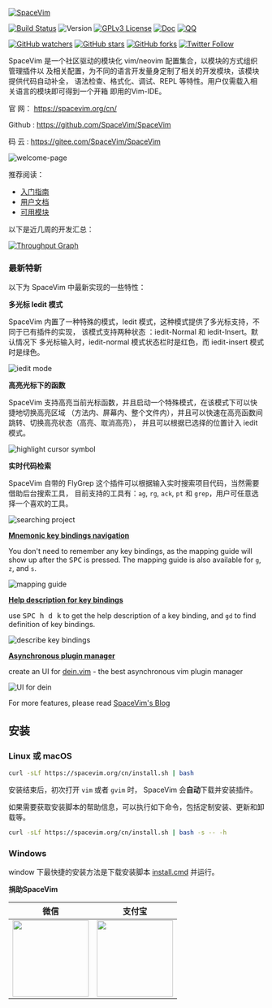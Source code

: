 [![SpaceVim](https://spacevim.org/logo.png)](https://spacevim.org/cn/)

[![Build Status](https://travis-ci.org/SpaceVim/SpaceVim.svg?branch=dev)](https://travis-ci.org/SpaceVim/SpaceVim)
![Version](https://img.shields.io/badge/version-0.8.0--dev-FF69B4.svg)
[![GPLv3 License](https://img.shields.io/badge/license-GPLv3-blue.svg)](https://github.com/SpaceVim/SpaceVim/blob/master/LICENSE)
[![Doc](https://img.shields.io/badge/doc-%3Ah%20SpaceVim-orange.svg?style=flat-square)](https://github.com/SpaceVim/SpaceVim/blob/master/doc/SpaceVim.txt)
[![QQ](https://img.shields.io/badge/QQ群-121056965-blue.svg)](https://jq.qq.com/?_wv=1027&k=43DB6SG)

[![GitHub watchers](https://img.shields.io/github/watchers/SpaceVim/SpaceVim.svg?style=social&label=Watch)](https://github.com/SpaceVim/SpaceVim)
[![GitHub stars](https://img.shields.io/github/stars/SpaceVim/SpaceVim.svg?style=social&label=Star)](https://github.com/SpaceVim/SpaceVim)
[![GitHub forks](https://img.shields.io/github/forks/SpaceVim/SpaceVim.svg?style=social&label=Fork)](https://github.com/SpaceVim/SpaceVim)
[![Twitter Follow](https://img.shields.io/twitter/follow/SpaceVim.svg?style=social&label=Follow&maxAge=2592000)](https://twitter.com/SpaceVim)


SpaceVim 是一个社区驱动的模块化 vim/neovim 配置集合，以模块的方式组织管理插件以
及相关配置，为不同的语言开发量身定制了相关的开发模块，该模块提供代码自动补全，
语法检查、格式化、调试、REPL 等特性。用户仅需载入相关语言的模块即可得到一个开箱
即用的Vim-IDE。

官 网： <https://spacevim.org/cn/>

Github : <https://github.com/SpaceVim/SpaceVim>

码 云 : <https://gitee.com/SpaceVim/SpaceVim>

![welcome-page](https://cloud.githubusercontent.com/assets/13142418/26402270/28ad72b8-40bc-11e7-945e-003f41e057be.png)

推荐阅读：

- [入门指南](https://spacevim.org/cn/quick-start-guide)
- [用户文档](https://spacevim.org/cn/documentation)
- [可用模块](https://spacevim.org/cn/layers)

以下是近几周的开发汇总：

[![Throughput Graph](https://graphs.waffle.io/SpaceVim/SpaceVim/throughput.svg)](https://github.com/SpaceVim/SpaceVim/pulse)



### 最新特新

以下为 SpaceVim 中最新实现的一些特性：

**多光标 Iedit 模式**

SpaceVim 内置了一种特殊的模式，Iedit 模式，这种模式提供了多光标支持，不同于已有插件的实现，
该模式支持两种状态 ：iedit-Normal 和 iedit-Insert。默认情况下 多光标输入时，iedit-normal
模式状态栏时是红色，而 iedit-insert 模式时是绿色。

![iedit mode](https://user-images.githubusercontent.com/13142418/37598530-752bf6e4-2b50-11e8-9b91-4a18cd87afa0.gif)

**高亮光标下的函数**

SpaceVim 支持高亮当前光标函数，并且启动一个特殊模式，在该模式下可以快捷地切换高亮区域
（方法内、屏幕内、整个文件内），并且可以快速在高亮函数间跳转、切换高亮状态（高亮、取消高亮），
并且可以根据已选择的位置计入 iedit 模式。

![highlight cursor symbol](https://user-images.githubusercontent.com/13142418/36210381-e6dffde6-1163-11e8-9b35-0bf262e6f22b.gif)

**实时代码检索**

SpaceVim 自带的 FlyGrep 这个插件可以根据输入实时搜索项目代码，当然需要借助后台搜索工具，
目前支持的工具有：`ag`, `rg`, `ack`, `pt` 和 `grep`，用户可任意选择一个喜欢的工具。

![searching project](https://user-images.githubusercontent.com/13142418/35278709-7856ed62-0010-11e8-8b1e-e6cc6374b0dc.gif)

[**Mnemonic key bindings navigation**](http://spacevim.org/mnemonic-key-bindings-navigation/)

You don't need to remember any key bindings, as the mapping guide will show up after the <kbd>SPC</kbd> is pressed.
The mapping guide is also available for `g`, `z`, and `s`.

![mapping guide](https://user-images.githubusercontent.com/13142418/35568184-9a318082-058d-11e8-9d88-e0eafd1d498d.gif)

[**Help description for key bindings**](http://spacevim.org/help-description-for-key-bindings/)

use <kbd>SPC h d k</kbd> to get the help description of a key binding, and `gd` to find definition of key bindings.

![describe key bindings](https://user-images.githubusercontent.com/13142418/35568829-e3c8e74c-058f-11e8-8fa8-c0e046d8add3.gif)

[**Asynchronous plugin manager**](http://spacevim.org/Asynchronous-plugin-manager/)

create an UI for [dein.vim](https://github.com/Shougo/dein.vim/) - the best asynchronous vim plugin manager

![UI for dein](https://user-images.githubusercontent.com/13142418/34907332-903ae968-f842-11e7-8ac9-07fcc9940a53.gif)

For more features, please read [SpaceVim's Blog](https://spacevim.org/blog/)

## 安装

### Linux 或 macOS

```bash
curl -sLf https://spacevim.org/cn/install.sh | bash
```

安装结束后，初次打开 `vim` 或者 `gvim` 时， SpaceVim 会**自动**下载并安装插件。

如果需要获取安装脚本的帮助信息，可以执行如下命令，包括定制安装、更新和卸载等。

```bash
curl -sLf https://spacevim.org/cn/install.sh | bash -s -- -h
```

### Windows

window 下最快捷的安装方法是下载安装脚本 [install.cmd](https://spacevim.org/cn/install.cmd) 并运行。

**捐助SpaceVim**

| 微信                                              | 支付宝                                              |
| ------------------------------------------------- | --------------------------------------------------- |
| <img src="https://spacevim.org/img/weixin.png" height="150" width="150"> | <img src="https://spacevim.org/img/zhifubao.png" height="150" width="150"> |
